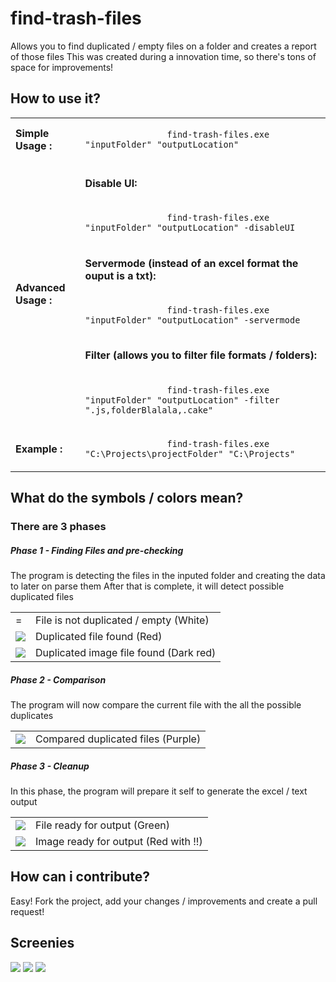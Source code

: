 # find-trash-files
<span>Allows you to find duplicated / empty files on a folder and creates a report of those files</span>
<span>This was created during a innovation time, so there's tons of space for improvements!</span>
<h2> How to use it? </h2>

<table>
    <tbody>
        <tr>
        <td>
            <b>Simple Usage :</b>
        </td>
        <td>
            <code>
                find-trash-files.exe "inputFolder" "outputLocation"
            </code>
        </td>
        </tr>
        <tr>
        <td>
            <b>Advanced Usage :</b>
        </td>
        <td>
            <h4>Disable UI:</h4>
            <code>
                find-trash-files.exe "inputFolder" "outputLocation" -disableUI
            </code>
            <h4>Servermode (instead of an excel format the ouput is a txt):</h4>
            <code>
                find-trash-files.exe "inputFolder" "outputLocation" -servermode
            </code>
            <h4>Filter (allows you to filter file formats / folders):</h4>
            <code>
                find-trash-files.exe "inputFolder" "outputLocation" -filter ".js,folderBlalala,.cake"
            </code>
        </td>
        </tr>
        <tr>
        <td>
            <b>Example :</b>
        </td>
        <td>
            <code>
                find-trash-files.exe "C:\Projects\projectFolder" "C:\Projects"
            </code>
        </td>
        </tr>
    </tbody>
</table>

<h2> What do the symbols / colors mean? </h2>
<h3>There are 3 phases</h3>
<h5>Phase 1 - Finding Files and pre-checking</h5>
<span>The program is detecting the files in the inputed folder and creating the data to later on parse them</span>
<span>After that is complete, it will detect possible duplicated files</span>
<table>
    <tbody>
        <tr>
            <td>
                <span>=</span>
            </td>
            <td>
                File is not duplicated / empty (White)
            </td>
        </tr>
        <tr>
            <td>
                <img src="http://i.imgur.com/GIYFtm6.png"/>
            </td>
            <td>
                Duplicated file found (Red)
            </td>
        </tr>
        <tr>
            <td>
                <img src="http://i.imgur.com/ip6MVyY.png"/>
            </td>
            <td>
                Duplicated image file found (Dark red)
            </td>
        </tr>
    </tbody>
</table>
<h5>Phase 2 - Comparison</h5>
<span>The program will now compare the current file with the all the possible duplicates</span>
<table>
    <tbody>
        <tr>
            <td>
                <img src="http://i.imgur.com/rI5YvzR.png"/>
            </td>
            <td>
                Compared duplicated files (Purple)
            </td>
        </tr>
    </tbody>
</table>
<h5>Phase 3 - Cleanup</h5>
<span>In this phase, the program will prepare it self to generate the excel / text output</span>
<table>
    <tbody>
        <tr>
            <td>
                <img src="http://i.imgur.com/J3o9bA1.png"/>
            </td>
            <td>
                File ready for output (Green)
            </td>
        </tr>
        <tr>
            <td>
                <img src="http://i.imgur.com/KF0ipM6.png"/>
            </td>
            <td>
                Image ready for output (Red with !!)
            </td>
        </tr>
    </tbody>
</table>
<h2>How can i contribute?</h2>
<span>Easy! Fork the project, add your changes / improvements and create a pull request!</span>
<h2>Screenies</h2>
<img src="http://i.imgur.com/VyOM6Qa.png" />
<img src="http://i.imgur.com/8UsK4Qn.png" />
<img src="http://i.imgur.com/baRZp2z.png" />
